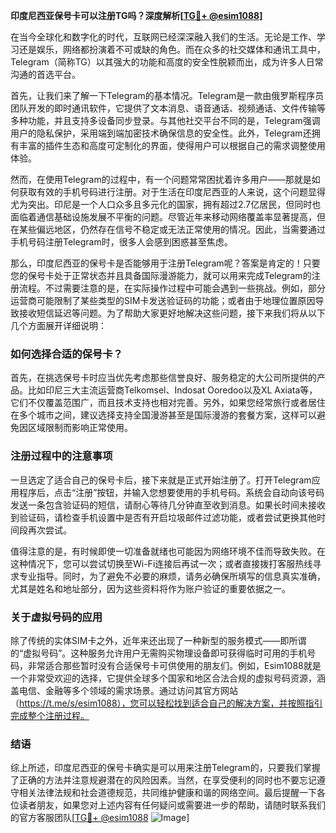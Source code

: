 **印度尼西亚保号卡可以注册TG吗？深度解析[[TG💪+ @esim1088](https://t.me/s/esim1088)]**

在当今全球化和数字化的时代，互联网已经深深融入我们的生活。无论是工作、学习还是娱乐，网络都扮演着不可或缺的角色。而在众多的社交媒体和通讯工具中，Telegram（简称TG）以其强大的功能和高度的安全性脱颖而出，成为许多人日常沟通的首选平台。

首先，让我们来了解一下Telegram的基本情况。Telegram是一款由俄罗斯程序员团队开发的即时通讯软件，它提供了文本消息、语音通话、视频通话、文件传输等多种功能，并且支持多设备同步登录。与其他社交平台不同的是，Telegram强调用户的隐私保护，采用端到端加密技术确保信息的安全性。此外，Telegram还拥有丰富的插件生态和高度可定制化的界面，使得用户可以根据自己的需求调整使用体验。

然而，在使用Telegram的过程中，有一个问题常常困扰着许多用户——那就是如何获取有效的手机号码进行注册。对于生活在印度尼西亚的人来说，这个问题显得尤为突出。印尼是一个人口众多且多元化的国家，拥有超过2.7亿居民，但同时也面临着通信基础设施发展不平衡的问题。尽管近年来移动网络覆盖率显著提高，但在某些偏远地区，仍然存在信号不稳定或无法正常使用的情况。因此，当需要通过手机号码注册Telegram时，很多人会感到困惑甚至焦虑。

那么，印度尼西亚的保号卡是否能够用于注册Telegram呢？答案是肯定的！只要您的保号卡处于正常状态并且具备国际漫游能力，就可以用来完成Telegram的注册流程。不过需要注意的是，在实际操作过程中可能会遇到一些挑战。例如，部分运营商可能限制了某些类型的SIM卡发送验证码的功能；或者由于地理位置原因导致接收短信延迟等问题。为了帮助大家更好地解决这些问题，接下来我们将从以下几个方面展开详细说明：

### 如何选择合适的保号卡？

首先，在挑选保号卡时应当优先考虑那些信誉良好、服务稳定的大公司所提供的产品。比如印尼三大主流运营商Telkomsel、Indosat Ooredoo以及XL Axiata等，它们不仅覆盖范围广，而且技术支持也相对完善。另外，如果您经常旅行或者居住在多个城市之间，建议选择支持全国漫游甚至是国际漫游的套餐方案，这样可以避免因区域限制而影响正常使用。

### 注册过程中的注意事项

一旦选定了适合自己的保号卡后，接下来就是正式开始注册了。打开Telegram应用程序后，点击“注册”按钮，并输入您想要使用的手机号码。系统会自动向该号码发送一条包含验证码的短信，请耐心等待几分钟直至收到消息。如果长时间未接收到验证码，请检查手机设置中是否有开启垃圾邮件过滤功能，或者尝试更换其他时间段再次尝试。

值得注意的是，有时候即使一切准备就绪也可能因为网络环境不佳而导致失败。在这种情况下，您可以尝试切换至Wi-Fi连接后再试一次；或者直接拨打客服热线寻求专业指导。同时，为了避免不必要的麻烦，请务必确保所填写的信息真实准确，尤其是姓名和地址部分，因为这些资料将作为账户验证的重要依据之一。

### 关于虚拟号码的应用

除了传统的实体SIM卡之外，近年来还出现了一种新型的服务模式——即所谓的“虚拟号码”。这种服务允许用户无需购买物理设备即可获得临时可用的手机号码，非常适合那些暂时没有合适保号卡可供使用的朋友们。例如，Esim1088就是一个非常受欢迎的选择，它提供全球多个国家和地区合法合规的虚拟号码资源，涵盖电信、金融等多个领域的需求场景。通过访问其官方网站（https://t.me/s/esim1088），您可以轻松找到适合自己的解决方案，并按照指引完成整个注册过程。

### 结语

综上所述，印度尼西亚的保号卡确实是可以用来注册Telegram的，只要我们掌握了正确的方法并注意规避潜在的风险因素。当然，在享受便利的同时也不要忘记遵守相关法律法规和社会道德规范，共同维护健康和谐的网络空间。最后提醒一下各位读者朋友，如果您对上述内容有任何疑问或需要进一步的帮助，请随时联系我们的官方客服团队[[TG💪+ @esim1088](https://t.me/s/esim1088) ![Image](https://i.postimg.cc/4NQfJmqS/Snipaste-2025-05-13-00-14-12.png)]